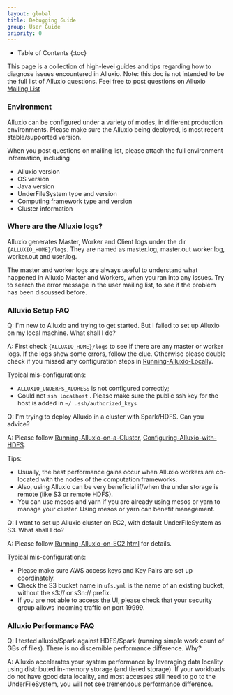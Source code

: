 ```yaml
---
layout: global
title: Debugging Guide
group: User Guide
priority: 0
---
```


* Table of Contents
{:toc}

This page is a collection of high-level guides and tips regarding how to diagnose issues encountered in
Alluxio. Note: this doc is not intended to be the full list of Alluxio questions.
Feel free to post questions on Alluxio [Mailing List](https://groups.google.com/forum/alluxio-users)

### Environment

Alluxio can be configured under a variety of modes, in different production environments.
Please make sure the Alluxio being deployed, is most recent stable/supported version.

When you post questions on mailing list, please attach the full environment information, including
- Alluxio version
- OS version
- Java version
- UnderFileSystem type and version
- Computing framework type and version
- Cluster information 

### Where are the Alluxio logs?

Alluxio generates Master, Worker and Client logs under the dir `{ALLUXIO_HOME}/logs`. They are
named as master.log, master.out worker.log, worker.out and user.log.

The master and worker logs are always useful to understand what happened in Alluxio Master and
Workers, when you ran into any issues. Try to search the error message in the user
mailing list, to see if the problem has been discussed before.

### Alluxio Setup FAQ

Q: I'm new to Alluxio and trying to get started. But I failed to set up Alluxio on my local
machine. What shall I do?

A: First check `{ALLUXIO_HOME}/logs` to see if there are any master or worker logs. If the logs
show some errors, follow the clue. Otherwise please double check if you missed any configuration
steps in [Running-Alluxio-Locally](Running-Alluxio-Locally.html).

Typical mis-configurations: 
- `ALLUXIO_UNDERFS_ADDRESS` is not configured correctly;
- Could not `ssh localhost` . Please make sure the public ssh key for the host is added in `~/
.ssh/authorized_keys`

Q: I'm trying to deploy Alluxio in a cluster with Spark/HDFS. Can you advice? 

A: Please follow [Running-Alluxio-on-a-Cluster](Running-Alluxio-on-a-Cluster.html),
[Configuring-Alluxio-with-HDFS](Configuring-Alluxio-with-HDFS.html). 

Tips: 
- Usually, the best performance gains occur when Alluxio workers are co-located with the nodes of the computation frameworks.
- Also, using Alluxio can be very beneficial if/when the under storage is remote (like S3 or remote HDFS).
- You can use mesos and yarn if you are already using mesos or yarn to manage your cluster. Using mesos or yarn can benefit management.

Q: I want to set up Alluxio cluster on EC2, with default UnderFileSystem as S3. What shall I do?

A: Please follow [Running-Alluxio-on-EC2.html](Running-Alluxio-on-EC2.html) for details.

Typical mis-configurations:
- Please make sure AWS access keys and Key Pairs are set up coordinately.
- Check the S3 bucket name in `ufs.yml` is the name of an existing bucket, without the s3:// or
s3n:// prefix.
- If you are not able to access the UI, please check that your security group allows
incoming traffic on port 19999.

### Alluxio Performance FAQ

Q: I tested alluxio/Spark against HDFS/Spark (running simple work count of GBs of files). There is
no discernible performance difference. Why?

A: Alluxio accelerates your system performance by leveraging data locality using distributed in-memory storage
(and tiered storage). If your workloads do not have good data locality, and most accesses still need to go to
the UnderFileSystem, you will not see tremendous performance difference.